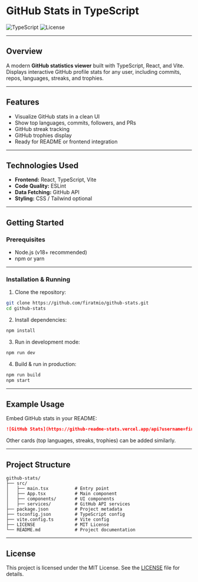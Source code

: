 # GitHub Stats in TypeScript

![TypeScript](https://img.shields.io/badge/Language-TypeScript-blue.svg)  ![License](https://img.shields.io/badge/License-MIT-green.svg)

---

## Overview

A modern **GitHub statistics viewer** built with TypeScript, React, and Vite.
Displays interactive GitHub profile stats for any user, including commits, repos, languages, streaks, and trophies.

---

## Features

* Visualize GitHub stats in a clean UI
* Show top languages, commits, followers, and PRs
* GitHub streak tracking
* GitHub trophies display
* Ready for README or frontend integration

---

## Technologies Used

* **Frontend:** React, TypeScript, Vite
* **Code Quality:** ESLint
* **Data Fetching:** GitHub API
* **Styling:** CSS / Tailwind optional

---

## Getting Started

### Prerequisites

* Node.js (v18+ recommended)
* npm or yarn

---

### Installation & Running

1. Clone the repository:

```bash
git clone https://github.com/firatmio/github-stats.git
cd github-stats
```

2. Install dependencies:

```bash
npm install
```

3. Run in development mode:

```bash
npm run dev
```

4. Build & run in production:

```bash
npm run build
npm start
```

---

## Example Usage

Embed GitHub stats in your README:

```markdown
![GitHub Stats](https://github-readme-stats.vercel.app/api?username=firatmio)
```

Other cards (top languages, streaks, trophies) can be added similarly.

---

## Project Structure

```
github-stats/
├── src/
│   ├── main.tsx          # Entry point
│   ├── App.tsx           # Main component
│   ├── components/       # UI components
│   ├── services/         # GitHub API services
├── package.json          # Project metadata
├── tsconfig.json         # TypeScript config
├── vite.config.ts        # Vite config
├── LICENSE               # MIT License
└── README.md             # Project documentation
```

---

## License

This project is licensed under the MIT License. See the [LICENSE](LICENSE) file for details.
